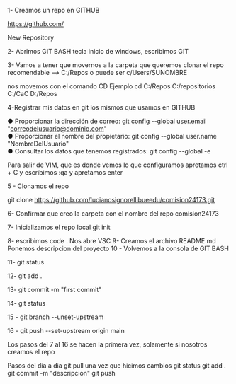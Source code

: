 1- Creamos un repo en GITHUB 

https://github.com/

New Repository

2- Abrimos GIT BASH
tecla inicio de windows, escribimos GIT

3- Vamos a tener que movernos a la carpeta que queremos clonar el repo
 recomendable --> C:/Repos o puede ser c/Users/SUNOMBRE

nos movemos con el comando CD 
Ejemplo cd C:/Repos C:/repositorios C:/CaC D:/Repos 


4-Registrar mis datos en git los mismos que usamos en GITHUB

 ● Proporcionar la dirección de correo: 
git config --global user.email "correodelusuario@dominio.com"  
● Proporcionar el nombre del propietario:
 git config --global user.name "NombreDelUsuario"  
● Consultar los datos que tenemos registrados:
 git config --global -e

Para salir de VIM, que es donde vemos lo que configuramos apretamos
ctrl + C y escribimos :qa y apretamos enter


5 - Clonamos el repo 

git clone https://github.com/lucianosignorellibueedu/comision24173.git

6- Confirmar que creo la carpeta con el nombre del repo
comision24173

7- Inicializamos el repo local 
git init

8- escribimos code . 
Nos abre VSC
9- Creamos el archivo README.md
 Ponemos descripcion del proyecto
10 - Volvemos a la consola de GIT BASH

11- git status

12- git add .

13- git commit -m "first commit"

14- git status

15 - git branch --unset-upstream

16 - git push --set-upstream origin main

Los pasos del 7 al 16 se hacen la primera vez, solamente si nosotros creamos el repo

Pasos del dia a dia
git pull
una vez que hicimos cambios
git status
git add .
git commit -m "descripcion"
git push




